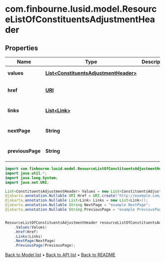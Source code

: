 # com.finbourne.lusid.model.ResourceListOfConstituentsAdjustmentHeader

## Properties

Name | Type | Description | Notes
------------ | ------------- | ------------- | -------------
**values** | [**List&lt;ConstituentsAdjustmentHeader&gt;**](ConstituentsAdjustmentHeader.md) |  | [default to List<ConstituentsAdjustmentHeader>]
**href** | [**URI**](URI.md) |  | [optional] [default to URI]
**links** | [**List&lt;Link&gt;**](Link.md) |  | [optional] [default to List<Link>]
**nextPage** | **String** |  | [optional] [default to String]
**previousPage** | **String** |  | [optional] [default to String]

```java
import com.finbourne.lusid.model.ResourceListOfConstituentsAdjustmentHeader;
import java.util.*;
import java.lang.System;
import java.net.URI;

List<ConstituentsAdjustmentHeader> Values = new List<ConstituentsAdjustmentHeader>();
@jakarta.annotation.Nullable URI Href = URI.create("http://example.com/Href");
@jakarta.annotation.Nullable List<Link> Links = new List<Link>();
@jakarta.annotation.Nullable String NextPage = "example NextPage";
@jakarta.annotation.Nullable String PreviousPage = "example PreviousPage";


ResourceListOfConstituentsAdjustmentHeader resourceListOfConstituentsAdjustmentHeaderInstance = new ResourceListOfConstituentsAdjustmentHeader()
    .Values(Values)
    .Href(Href)
    .Links(Links)
    .NextPage(NextPage)
    .PreviousPage(PreviousPage);
```


[Back to Model list](../README.md#documentation-for-models) &#8226; [Back to API list](../README.md#documentation-for-api-endpoints) &#8226; [Back to README](../README.md)
